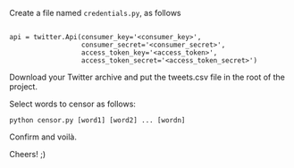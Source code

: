 Create a file named `credentials.py`, as follows

```import twitter

api = twitter.Api(consumer_key='<consumer_key>',
                  consumer_secret='<consumer_secret>',
                  access_token_key='<access_token>',
                  access_token_secret='<access_token_secret>')
```
                      
Download your Twitter archive and put the tweets.csv file in the root of the project.

Select words to censor as follows:

`python censor.py [word1] [word2] ... [wordn]`

Confirm and voilà.

Cheers! ;)
